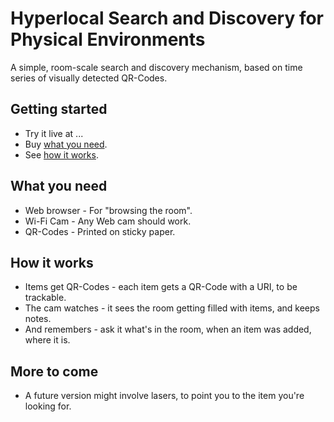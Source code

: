 # Hyperlocal Search and Discovery for Physical Environments
A simple, room-scale search and discovery mechanism, based on time series of visually detected QR-Codes.
## Getting started
* Try it live at ...
* Buy <a href="#what-you-need">what you need</a>.
* See <a href="#how-it-works">how it works</a>.
## What you need
* Web browser - For "browsing the room".
* Wi-Fi Cam - Any Web cam should work.
* QR-Codes - Printed on sticky paper.
## How it works
* Items get QR-Codes - each item gets a QR-Code with a URI, to be trackable.
* The cam watches - it sees the room getting filled with items, and keeps notes.
* And remembers - ask it what's in the room, when an item was added, where it is.
## More to come
* A future version might involve lasers, to point you to the item you're looking for.
